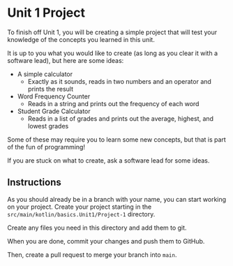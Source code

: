 # Unit 1 Project

To finish off Unit 1, you will be creating a simple project that will test your knowledge of the concepts you learned in this unit.

It is up to you what you would like to create (as long as you clear it with a software lead), but here are some ideas:

- A simple calculator
    - Exactly as it sounds, reads in two numbers and an operator and prints the result
- Word Frequency Counter
    - Reads in a string and prints out the frequency of each word
- Student Grade Calculator
    - Reads in a list of grades and prints out the average, highest, and lowest grades

Some of these may require you to learn some new concepts, but that is part of the fun of programming!

If you are stuck on what to create, ask a software lead for some ideas.

## Instructions

As you should already be in a branch with your name, you can start working on your project.
Create your project starting in the `src/main/kotlin/basics.Unit1/Project-1` directory.

Create any files you need in this directory and add them to git.

When you are done, commit your changes and push them to GitHub.

Then, create a pull request to merge your branch into `main`.
